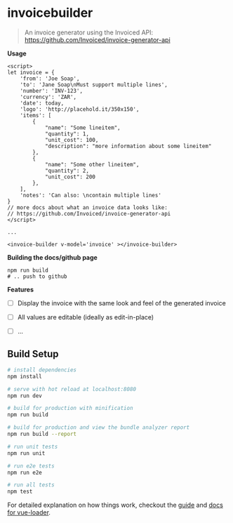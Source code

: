 # invoicebuilder

> An invoice generator using the Invoiced API: https://github.com/Invoiced/invoice-generator-api

**Usage**

```
<script>
let invoice = {
    'from': 'Joe Soap',
    'to': 'Jane Soap\nMust support multiple lines',
    'number': 'INV-123',
    'currency': 'ZAR',
    'date': today,
    'logo': 'http://placehold.it/350x150',
    'items': [
    	{
            "name": "Some lineitem",
            "quantity": 1,
            "unit_cost": 100,
            "description": "more information about some lineitem"
        },
        {
            "name": "Some other lineitem",
            "quantity": 2,
            "unit_cost": 200
        },
    ],
    'notes': 'Can also: \ncontain multiple lines'
}
// more docs about what an invoice data looks like:
// https://github.com/Invoiced/invoice-generator-api
</script>

...

<invoice-builder v-model='invoice' ></invoice-builder>
```

**Building the docs/github page**

```
npm run build
# .. push to github
```

**Features**

- [ ] Display the invoice with the same look and feel of the generated invoice
- [ ] All values are editable (ideally as edit-in-place)
- [ ] ...


## Build Setup

``` bash
# install dependencies
npm install

# serve with hot reload at localhost:8080
npm run dev

# build for production with minification
npm run build

# build for production and view the bundle analyzer report
npm run build --report

# run unit tests
npm run unit

# run e2e tests
npm run e2e

# run all tests
npm test
```

For detailed explanation on how things work, checkout the [guide](http://vuejs-templates.github.io/webpack/) and [docs for vue-loader](http://vuejs.github.io/vue-loader).
